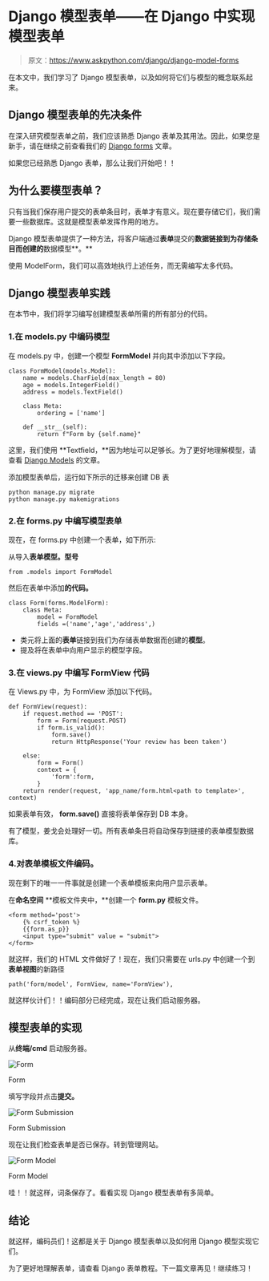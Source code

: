 # Django 模型表单——在 Django 中实现模型表单

> 原文：<https://www.askpython.com/django/django-model-forms>

在本文中，我们学习了 Django 模型表单，以及如何将它们与模型的概念联系起来。

## Django 模型表单的先决条件

在深入研究模型表单之前，我们应该熟悉 Django 表单及其用法。因此，如果您是新手，请在继续之前查看我们的 [Django forms](https://www.askpython.com/django/django-forms) 文章。

如果您已经熟悉 Django 表单，那么让我们开始吧！！

## 为什么要模型表单？

只有当我们保存用户提交的表单条目时，表单才有意义。现在要存储它们，我们需要一些数据库。这就是模型表单发挥作用的地方。

Django 模型表单提供了一种方法，将客户端通过**表单**提交的**数据链接到为存储条目而创建的**数据模型**。**

使用 ModelForm，我们可以高效地执行上述任务，而无需编写太多代码。

## Django 模型表单实践

在本节中，我们将学习编写创建模型表单所需的所有部分的代码。

### 1.在 models.py 中编码模型

在 models.py 中，创建一个模型 **FormModel** 并向其中添加以下字段。

```
class FormModel(models.Model):
    name = models.CharField(max_length = 80)
    age = models.IntegerField()
    address = models.TextField()

    class Meta:
        ordering = ['name'] 

    def __str__(self):
        return f"Form by {self.name}"

```

这里，我们使用 **Textfield，**因为地址可以足够长。为了更好地理解模型，请查看 [Django Models](https://www.askpython.com/django/django-models) 的文章。

添加模型表单后，运行如下所示的迁移来创建 DB 表

```
python manage.py migrate
python manage.py makemigrations

```

### 2.在 forms.py 中编写模型表单

现在，在 forms.py 中创建一个表单，如下所示:

从导入**表单模型。型号**

```
from .models import FormModel

```

然后在表单中添加**的代码。**

```
class Form(forms.ModelForm):
    class Meta:
        model = FormModel
        fields =('name','age','address',)

```

*   类元将上面的**表单**链接到我们为存储表单数据而创建的**模型**。
*   提及将在表单中向用户显示的模型字段。

### 3.在 views.py 中编写 FormView 代码

在 Views.py 中，为 FormView 添加以下代码。

```
def FormView(request):
    if request.method == 'POST':
        form = Form(request.POST)
        if form.is_valid():
            form.save()
            return HttpResponse('Your review has been taken')

    else:
        form = Form()
        context = {
            'form':form,
        }
    return render(request, 'app_name/form.html<path to template>', context)

```

如果表单有效， **form.save()** 直接将表单保存到 DB 本身。

有了模型，姜戈会处理好一切。所有表单条目将自动保存到链接的表单模型数据库。

### 4.对表单模板文件编码。

现在剩下的唯一一件事就是创建一个表单模板来向用户显示表单。

在**命名空间** **模板文件夹中，**创建一个 **form.py** 模板文件。

```
<form method='post'>
    {% csrf_token %}
    {{form.as_p}}
    <input type="submit" value = "submit">
</form>

```

就这样，我们的 HTML 文件做好了！现在，我们只需要在 urls.py 中创建一个到**表单视图**的新路径

```
path('form/model', FormView, name='FormView'),

```

就这样伙计们！！编码部分已经完成，现在让我们启动服务器。

## 模型表单的实现

从**终端/cmd** 启动服务器。

![Form](img/15c0da1f3c2248d40b6b5955893fff4f.png)

Form

填写字段并点击**提交。**

![Form Submission](img/d26826afb4d0a9bf4545c9810af9a957.png)

Form Submission

现在让我们检查表单是否已保存。转到管理网站。

![Form Model](img/a26e5a121d3402089a92cb6605521945.png)

Form Model

哇！！就这样，词条保存了。看看实现 Django 模型表单有多简单。

## 结论

就这样，编码员们！这都是关于 Django 模型表单以及如何用 Django 模型实现它们。

为了更好地理解表单，请查看 Django 表单教程。下一篇文章再见！继续练习！